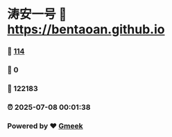 # 涛安一号 :link: https://bentaoan.github.io 
### :page_facing_up: [114](https://bentaoan.github.io/tag.html) 
### :speech_balloon: 0 
### :hibiscus: 122183 
### :alarm_clock: 2025-07-08 00:01:38 
### Powered by :heart: [Gmeek](https://github.com/Meekdai/Gmeek)
